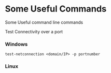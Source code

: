 # Some Useful Commands
Some Useful command line commands

Test Connectivity over a port

### Windows
```
test-netconnection <domain/IP> -p portnumber
```

### Linux
```

```
